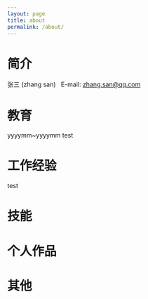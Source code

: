 ```yaml
---
layout: page
title: about
permalink: /about/
---
```



# 简介       
张三 (zhang san)  
E-mail: zhang.san@qq.com  

# 教育  
yyyymm~yyyymm test

# 工作经验   
test

# 技能 



# 个人作品


# 其他
